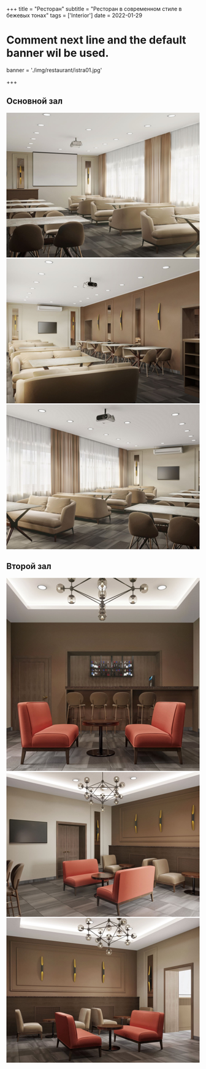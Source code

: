 +++
title = "Ресторан"
subtitle = "Ресторан в современном стиле в бежевых тонах"
tags = ['Interior']
date = 2022-01-29

# Comment next line and the default banner wil be used.
banner = './img/restaurant/istra01.jpg'

+++

## Основной зал

![](/img/restaurant/istra01.jpg)
![](/img/restaurant/istra02.jpg)
![](/img/restaurant/istra03.jpg)

## Второй зал

![](/img/restaurant/istra04.jpg)
![](/img/restaurant/istra05.jpg)
![](/img/restaurant/istra06.jpg)
